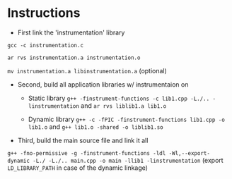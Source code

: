 # Instructions

- First link the 'instrumentation' library

``` gcc -c instrumentation.c ```

```ar rvs instrumentation.a instrumentation.o```

```mv instrumentation.a libinstrumentation.a``` (optional)

- Second, build all application libraries w/ instrumentaion on
  -   Static library
``` g++ -finstrument-functions -c lib1.cpp -L./.. -linstrumentation ``` and ```ar rvs liblib1.a lib1.o```

  -   Dynamic library
```g++ -c -fPIC -finstrument-functions lib1.cpp -o lib1.o``` and  ```g++ lib1.o -shared -o liblib1.so```

- Third, build the main source file and link it all
  
```g++ -fno-permissive -g -finstrument-functions -ldl -Wl,--export-dynamic -L./ -L./.. main.cpp -o main -llib1 -linstrumentation```
(export `LD_LIBRARY_PATH` in case of the dynamic linkage)

